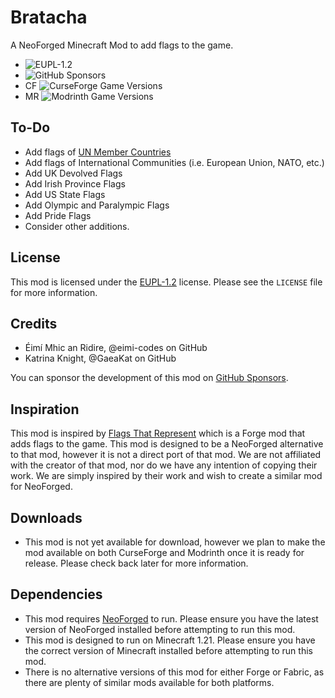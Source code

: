 # Bratacha

A NeoForged Minecraft Mod to add flags to the game.

- ![EUPL-1.2](https://img.shields.io/badge/License-EUPL_1.2_-blue?style=plastic)
- ![GitHub Sponsors](https://img.shields.io/github/sponsors/eimi-codes?style=social&logo=githubsponsors)
- CF ![CurseForge Game Versions](https://img.shields.io/curseforge/game-versions/1085947)
- MR ![Modrinth Game Versions](https://img.shields.io/modrinth/game-versions/1QgLs9LX)

## To-Do

- Add flags of [UN Member Countries](https://www.un.org/en/about-us/member-states)
- Add flags of International Communities (i.e. European Union, NATO, etc.)
- Add UK Devolved Flags
- Add Irish Province Flags
- Add US State Flags
- Add Olympic and Paralympic Flags
- Add Pride Flags
- Consider other additions.

## License

This mod is licensed under the [EUPL-1.2](https://opensource.org/licenses/EUPL-1.2) license. Please see the `LICENSE` file for more information.

## Credits

- Éimí Mhic an Ridire, @eimi-codes on GitHub
- Katrina Knight, @GaeaKat on GitHub

You can sponsor the development of this mod on [GitHub Sponsors](https://github.com/sponsors/eimi-codes).

## Inspiration

This mod is inspired by [Flags That Represent](https://www.curseforge.com/minecraft/mc-mods/flags-that-represent) which is a Forge mod that adds flags to the game. This mod is designed to be a NeoForged alternative to that mod, however it is not a direct port of that mod. We are not affiliated with the creator of that mod, nor do we have any intention of copying their work. We are simply inspired by their work and wish to create a similar mod for NeoForged.

## Downloads

- This mod is not yet available for download, however we plan to make the mod available on both CurseForge and Modrinth once it is ready for release. Please check back later for more information.

## Dependencies

- This mod requires [NeoForged](https://neoforged.net) to run. Please ensure you have the latest version of NeoForged installed before attempting to run this mod.
- This mod is designed to run on Minecraft 1.21. Please ensure you have the correct version of Minecraft installed before attempting to run this mod.
- There is no alternative versions of this mod for either Forge or Fabric, as there are plenty of similar mods available for both platforms.
